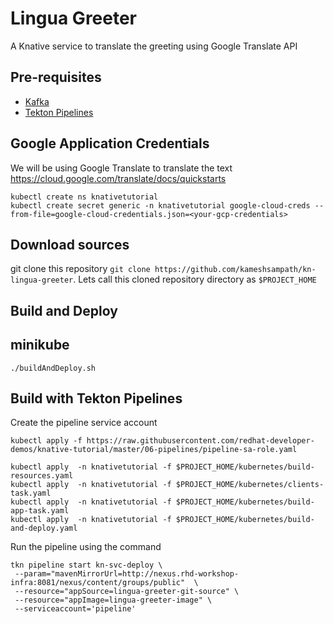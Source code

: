 # Lingua Greeter

A Knative service to translate the greeting using Google Translate API

## Pre-requisites

* [Kafka](https://stirmzi.io)
* [Tekton Pipelines](https://tekton.dev)

## Google Application Credentials

We will be using Google Translate to translate the text https://cloud.google.com/translate/docs/quickstarts

```shell
kubectl create ns knativetutorial
kubectl create secret generic -n knativetutorial google-cloud-creds --from-file=google-cloud-credentials.json=<your-gcp-credentials>
```

## Download sources

git clone this repository `git clone https://github.com/kameshsampath/kn-lingua-greeter`. Lets call this cloned repository directory as `$PROJECT_HOME`

## Build and Deploy

## minikube

```shell
./buildAndDeploy.sh
```

## Build with Tekton Pipelines

Create the pipeline service account

```shell
kubectl apply -f https://raw.githubusercontent.com/redhat-developer-demos/knative-tutorial/master/06-pipelines/pipeline-sa-role.yaml
```

```shell
kubectl apply  -n knativetutorial -f $PROJECT_HOME/kubernetes/build-resources.yaml
kubectl apply  -n knativetutorial -f $PROJECT_HOME/kubernetes/clients-task.yaml
kubectl apply  -n knativetutorial -f $PROJECT_HOME/kubernetes/build-app-task.yaml
kubectl apply  -n knativetutorial -f $PROJECT_HOME/kubernetes/build-and-deploy.yaml
```

Run the pipeline using the command

```shell
tkn pipeline start kn-svc-deploy \
 --param="mavenMirrorUrl=http://nexus.rhd-workshop-infra:8081/nexus/content/groups/public"  \
 --resource="appSource=lingua-greeter-git-source" \
 --resource="appImage=lingua-greeter-image" \
 --serviceaccount='pipeline'
```

